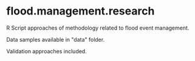 # flood.management.research
R Script approaches of methodology related to flood event management.

Data samples available in "data" folder.

Validation approaches included.
